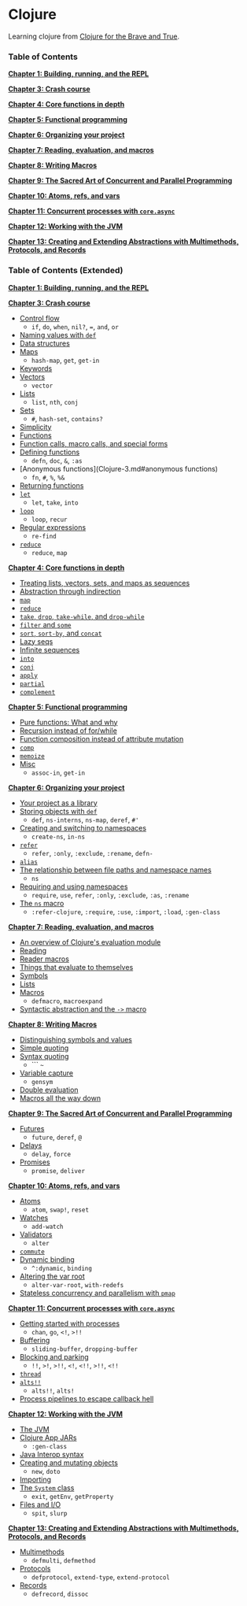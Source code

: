 # Clojure

Learning clojure from [Clojure for the Brave and True](http://www.braveclojure.com/).

### Table of Contents

__[Chapter 1: Building, running, and the REPL](Clojure-1.md#chapter-1-building-running-and-the-repl)__

__[Chapter 3: Crash course](Clojure-1.md#chapter-3-crash-course)__

__[Chapter 4: Core functions in depth](Clojure-4.md#chapter-4-core-functions-in-depth)__

__[Chapter 5: Functional programming](Clojure-5.md#chapter-5-functional-programming)__

__[Chapter 6: Organizing your project](Clojure-6.md#chapter-6-organizing-your-project)__

__[Chapter 7: Reading, evaluation, and macros](Clojure-7.md#chapter-7-reading-evaluation-and-macros)__

__[Chapter 8: Writing Macros](Clojure-8.md#chapter-8-writing-macros)__

__[Chapter 9: The Sacred Art of Concurrent and Parallel Programming](Clojure-9.md#chapter-9-concurrent-and-parallel-programming)__

__[Chapter 10: Atoms, refs, and vars](Clojure-10.md#chapter-10-atoms-refs-and-vars)__

__[Chapter 11: Concurrent processes with `core.async`](Clojure-11.md#chapter-11-concurrent-processes-with-coreasync)__

__[Chapter 12: Working with the JVM](Clojure-11.md#chapter-12-working-with-the-jvm)__

__[Chapter 13: Creating and Extending Abstractions with Multimethods, Protocols, and Records](Clojure-12.md#chapter-13-creating-and-extending-abstractions-with-multimethods-protocols-and-records)__


### Table of Contents (Extended)

__[Chapter 1: Building, running, and the REPL](Clojure-1.md#chapter-1-building-running-and-the-repl)__

__[Chapter 3: Crash course](Clojure-1.md#chapter-3-crash-course)__
  * [Control flow](Clojure-1.md#control-flow)
    - `if`, `do`, `when`, `nil?`, `=`, `and`, `or`
  * [Naming values with `def`](Clojure-1.md#naming-values-with-def)
  * [Data structures](Clojure-1.md#data-structures)
  * [Maps](Clojure-1.md#maps)
    - `hash-map`, `get`, `get-in`
  * [Keywords](Clojure-1.md#keywords)
  * [Vectors](Clojure-2.md#vectors)
    - `vector`
  * [Lists](Clojure-2.md#lists)
    - `list`, `nth`, `conj`
  * [Sets](Clojure-2.md#sets)
    - `#`, `hash-set`, `contains?`
  * [Simplicity](Clojure-2.md#simplicity)
  * [Functions](Clojure-2.md#functions)
  * [Function calls, macro calls, and special forms](Clojure-2.md#function-calls-macro-calls-and-special-forms)
  * [Defining functions](Clojure-3.md#defining-functions)
    - `defn`, `doc`, `&`, `:as`
  * [Anonymous functions](Clojure-3.md#anonymous functions)
    - `fn`, `#`, `%`, `%&`
  * [Returning functions](Clojure-3.md#returning-functions)
  * [`let`](Clojure-4.md#let)
    - `let`, `take`, `into`
  * [`loop`](Clojure-4.md#loop)
    - `loop`, `recur`
  * [Regular expressions](Clojure-4.md#regular-expressions)
    - `re-find`
  * [`reduce`](Clojure-4.md#reduce)
    - `reduce`, `map`

__[Chapter 4: Core functions in depth](Clojure-4.md#chapter-4-core-functions-in-depth)__
  * [Treating lists, vectors, sets, and maps as sequences](Clojure-4.md#treating-lists-vectors-sets-and-maps-as-sequences)
  * [Abstraction through indirection](Clojure-4.md#abstraction-through-indirection)
  * [`map`](Clojure-4.md#map)
  * [`reduce`](Clojure-4.md#reduce)
  * [`take`, `drop`, `take-while`, and `drop-while`](Clojure-4.md#take-drop-take-while-and-drop-while)
  * [`filter` and `some`](Clojure-5.md#)
  * [`sort`, `sort-by`, and `concat`](Clojure-5.md#)
  * [Lazy seqs](Clojure-5.md#)
  * [Infinite sequences](Clojure-5.md#)
  * [`into`](Clojure-5.md#)
  * [`conj`](Clojure-5.md#)
  * [`apply`](Clojure-5.md#)
  * [`partial`](Clojure-5.md#)
  * [`complement`](Clojure-5.md#)

__[Chapter 5: Functional programming](Clojure-5.md#chapter-5-functional-programming)__
  * [Pure functions: What and why](Clojure-5.md#pure-functions-what-and-why)
  * [Recursion instead of for/while](Clojure-5.md#recursion-instead-of-forwhile)
  * [Function composition instead of attribute mutation](Clojure-6.md#function-composition-instead-of-attribute-mutation)
  * [`comp`](Clojure-6.md#comp)
  * [`memoize`](Clojure-6.md#memoize)
  * [Misc](Clojure-6.md#misc)
    - `assoc-in`, `get-in`

__[Chapter 6: Organizing your project](Clojure-6.md#chapter-6-organizing-your-project)__
  * [Your project as a library](Clojure-6.md#your-project-as-a-library)
  * [Storing objects with `def`](Clojure-6.md#storing-objects-with-def)
    - `def`, `ns-interns`, `ns-map`, `deref`, `#'`
  * [Creating and switching to namespaces](Clojure-6.md#creating-and-switching-to-namespaces)
    - `create-ns`, `in-ns`
  * [`refer`](Clojure-6.md#refer)
    - `refer`, `:only`, `:exclude`, `:rename`, `defn-`
  * [`alias`](Clojure-6.md#alias)
  * [The relationship between file paths and namespace names](Clojure-7.md#the-relationship-between-file-paths-and-namespace-names)
    - `ns`
  * [Requiring and using namespaces](Clojure-7.md#requiring-and-using-namespaces)
    -   `require`, `use`, `refer`, `:only`, `:exclude`, `:as`, `:rename`
  * [The `ns` macro](Clojure-7.md#the-ns-macro)
    - `:refer-clojure`, `:require`, `:use`, `:import`, `:load`, `:gen-class`

__[Chapter 7: Reading, evaluation, and macros](Clojure-7.md#chapter-7-reading-evaluation-and-macros)__
  * [An overview of Clojure's evaluation module](Clojure-7.md#an-overview-of-clojures-evaluation-module)
  * [Reading](Clojure-7.md#reading)
  * [Reader macros](Clojure-7.md#reader-macros)
  * [Things that evaluate to themselves](Clojure-7.md#things-that-evaluate-to-themselves)
  * [Symbols](Clojure-7.md#symbols)
  * [Lists](Clojure-7.md#lists)
  * [Macros](Clojure-8.md#)
    - `defmacro`, `macroexpand`
  * [Syntactic abstraction and the `->` macro](Clojure-8.md#syntactic-abstraction-and-the---macro)

__[Chapter 8: Writing Macros](Clojure-8.md#chapter-8-writing-macros)__
  * [Distinguishing symbols and values](Clojure-8.md#distinguishing-symbols-and-values)
  * [Simple quoting](Clojure-8.md#simple-quoting)
  * [Syntax quoting](Clojure-8.md#syntax-quoting-)
    - ``` `~`
  * [Variable capture](Clojure-8.md#variable-capture)
    - `gensym`
  * [Double evaluation](Clojure-9.md#double-evaluation)
  * [Macros all the way down](Clojure-9.md#macros-all-the-way-down)

__[Chapter 9: The Sacred Art of Concurrent and Parallel Programming](Clojure-9.md#chapter-9-concurrent-and-parallel-programming)__
  * [Futures](Clojure-9.md#futures)
    - `future`, `deref`, `@`
  * [Delays](Clojure-9.md#delays)
    - `delay`, `force`
  * [Promises](Clojure-9.md#promises)
    - `promise`, `deliver`

__[Chapter 10: Atoms, refs, and vars](Clojure-10.md#chapter-10-atoms-refs-and-vars)__
  * [Atoms](Clojure-10.md#atoms)
    - `atom`, `swap!`, `reset`
  * [Watches](Clojure-10.md#watches)
    - `add-watch`
  * [Validators](Clojure-10.md#validators)
    - `alter`
  * [`commute`](Clojure-10.md#commute)
  * [Dynamic binding](Clojure-10.md#dynamic-binding)
    - `^:dynamic`, `binding`
  * [Altering the var root](Clojure-10.md#altering-the-var-root)
    - `alter-var-root`, `with-redefs`
  * [Stateless concurrency and parallelism with `pmap`](Clojure-10.md#stateless-concurrency-and-parallelism-with-pmap)

__[Chapter 11: Concurrent processes with `core.async`](Clojure-11.md#chapter-11-concurrent-processes-with-coreasync)__
  * [Getting started with processes](Clojure-11.md#getting-started-with-processes)
    - `chan`, `go`, `<!`, `>!!`
  * [Buffering](Clojure-11.md#buffering)
    - `sliding-buffer`, `dropping-buffer`
  * [Blocking and parking](Clojure-11.md#blocking-and-parking)
    - `!!`, `>!`, `>!!`, `<!`, `<!!`, `>!!`, `<!!`
  * [`thread`](Clojure-11.md#thread)
  * [`alts!!`](Clojure-11.md#alts)
    - `alts!!`, `alts!`
  * [Process pipelines to escape callback hell](Clojure-11.md#process-pipelines-to-escape-callback-hell)

__[Chapter 12: Working with the JVM](Clojure-11.md#chapter-12-working-with-the-jvm)__
  * [The JVM](Clojure-11.md#)
  * [Clojure App JARs](Clojure-11.md#clojure-app-jars)
    - `:gen-class`
  * [Java Interop syntax](Clojure-11.md#interop-syntax)
  * [Creating and mutating objects](Clojure-12.md#creating-and-mutating-objects)
    - `new`, `doto`
  * [Importing](Clojure-12.md#importing)
  * [The `System` class](Clojure-12.md#the-system-class)
    - `exit`, `getEnv`, `getProperty`
  * [Files and I/O](Clojure-12.md#files-and-io)
    - `spit`, `slurp`

__[Chapter 13: Creating and Extending Abstractions with Multimethods, Protocols, and Records](Clojure-12.md#chapter-13-creating-and-extending-abstractions-with-multimethods-protocols-and-records)__
  * [Multimethods](Clojure-12.md#multimethods)
    - `defmulti`, `defmethod`
  * [Protocols](Clojure-12.md#protocols)
    - `defprotocol`, `extend-type`, `extend-protocol`
  * [Records](Clojure-13.md#records)
    - `defrecord`, `dissoc`
